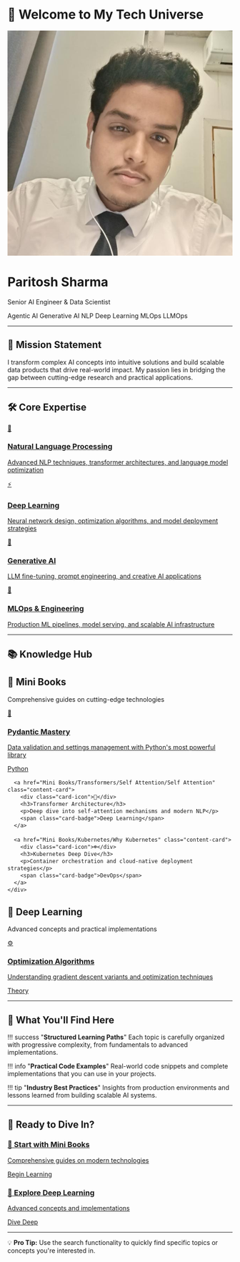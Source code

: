 # 🚀 Welcome to My Tech Universe

<div class="hero-section">
  <div class="hero-content">
    <div class="profile-section">
      <div class="profile-image-container">
        <img src="assets/images/author.jpg" alt="Paritosh Sharma" class="profile-image" />
        <div class="profile-glow"></div>
      </div>
      <div class="profile-info">
        <h1 class="hero-title">Paritosh Sharma</h1>
        <p class="hero-subtitle">Senior AI Engineer & Data Scientist</p>
        <div class="tech-stack">
          <span class="tech-badge">Agentic AI</span>
          <span class="tech-badge">Generative AI</span>
          <span class="tech-badge">NLP</span>
          <span class="tech-badge">Deep Learning</span>
          <span class="tech-badge">MLOps</span>
          <span class="tech-badge">LLMOps</span>
        </div>
      </div>
    </div>
  </div>
</div>

---

## 🎯 Mission Statement

I transform complex AI concepts into intuitive solutions and build scalable data products that drive real-world impact. My passion lies in bridging the gap between cutting-edge research and practical applications.

---

## 🛠️ Core Expertise

<div class="expertise-grid">
  <a href="Mini Books/Transformers/Self Attention/Self Attention" class="expertise-card">
    <div class="expertise-icon">🧠</div>
    <h3>Natural Language Processing</h3>
    <p>Advanced NLP techniques, transformer architectures, and language model optimization</p>
  </a>
  
  <a href="#" class="expertise-card" onclick="showCustomAlert('Deep Learning', 'This section is coming soon! Get ready for comprehensive deep learning content including neural networks, optimization algorithms, and deployment strategies.', '⚡'); return false;">
    <div class="expertise-icon">⚡</div>
    <h3>Deep Learning</h3>
    <p>Neural network design, optimization algorithms, and model deployment strategies</p>
  </a>
  
  <a href="#" class="expertise-card" onclick="showCustomAlert('Generative AI', 'Generative AI content coming soon! Explore LLM fine-tuning, prompt engineering, and creative AI applications.', '🎨'); return false;">
    <div class="expertise-icon">🎨</div>
    <h3>Generative AI</h3>
    <p>LLM fine-tuning, prompt engineering, and creative AI applications</p>
  </a>
  
  <a href="#" class="expertise-card" onclick="showCustomAlert('MLOps & Engineering', 'MLOps content coming soon! Learn about production ML pipelines, model serving, and scalable AI infrastructure.', '🔧'); return false;">
    <div class="expertise-icon">🔧</div>
    <h3>MLOps & Engineering</h3>
    <p>Production ML pipelines, model serving, and scalable AI infrastructure</p>
  </a>
</div>

---

## 📚 Knowledge Hub

<div class="content-sections">
  <div class="content-section">
    <div class="section-header">
      <h2>📖 Mini Books</h2>
      <p>Comprehensive guides on cutting-edge technologies</p>
    </div>
    <div class="content-grid">
      <a href="Mini Books/Pydantic/Introduction" class="content-card">
        <div class="card-icon">🐍</div>
        <h3>Pydantic Mastery</h3>
        <p>Data validation and settings management with Python's most powerful library</p>
        <span class="card-badge">Python</span>
      </a>
      
      <a href="Mini Books/Transformers/Self Attention/Self Attention" class="content-card">
        <div class="card-icon">🤖</div>
        <h3>Transformer Architecture</h3>
        <p>Deep dive into self-attention mechanisms and modern NLP</p>
        <span class="card-badge">Deep Learning</span>
      </a>
      
      <a href="Mini Books/Kubernetes/Why Kubernetes" class="content-card">
        <div class="card-icon">☸️</div>
        <h3>Kubernetes Deep Dive</h3>
        <p>Container orchestration and cloud-native deployment strategies</p>
        <span class="card-badge">DevOps</span>
      </a>
    </div>
  </div>
  
  <div class="content-section">
    <div class="section-header">
      <h2>🔬 Deep Learning</h2>
      <p>Advanced concepts and practical implementations</p>
    </div>
    <div class="content-grid">
      <a href="#" class="content-card" onclick="showCustomAlert('Optimization Algorithms', 'Deep Learning content coming soon! Explore neural networks, optimization algorithms, and advanced AI concepts.', '⚙️'); return false;">
        <div class="card-icon">⚙️</div>
        <h3>Optimization Algorithms</h3>
        <p>Understanding gradient descent variants and optimization techniques</p>
        <span class="card-badge">Theory</span>
      </a>
    </div>
  </div>
</div>

---

## 🎯 What You'll Find Here

!!! success "**Structured Learning Paths**"
    Each topic is carefully organized with progressive complexity, from fundamentals to advanced implementations.

!!! info "**Practical Code Examples**"
    Real-world code snippets and complete implementations that you can use in your projects.

!!! tip "**Industry Best Practices**"
    Insights from production environments and lessons learned from building scalable AI systems.

---

## 🚀 Ready to Dive In?

<div class="cta-section">
  <a href="Mini Books/Pydantic/Introduction" class="cta-card primary">
    <h3>🎯 Start with Mini Books</h3>
    <p>Comprehensive guides on modern technologies</p>
    <span class="cta-button">Begin Learning</span>
  </a>
  
  <a href="#" class="cta-card secondary" onclick="showCustomAlert('Deep Learning', 'Deep Learning content coming soon! Explore neural networks, optimization algorithms, and advanced AI concepts.', '🔬'); return false;">
    <h3>🔬 Explore Deep Learning</h3>
    <p>Advanced concepts and implementations</p>
    <span class="cta-button secondary">Dive Deep</span>
  </a>
</div>

---

<div class="footer-note">
  <p>💡 <strong>Pro Tip:</strong> Use the search functionality to quickly find specific topics or concepts you're interested in.</p>
</div>
